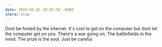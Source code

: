 ```yaml
---
date: 2024-05-01 20:05:58 -0000
share: true
---
```

Dont be fooled by the internet. It's cool to get on the computer but dont let the computer get on you. There's a war going on. The battlefields in the mind. The prize is the soul. Just be careful.
